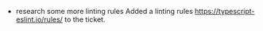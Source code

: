- research some more linting rules 
Added a linting rules https://typescript-eslint.io/rules/ to the ticket. 


